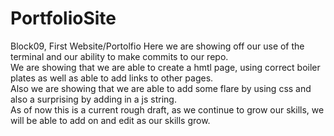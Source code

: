 # PortfolioSite
Block09, First Website/Portolfio
Here we are showing off our use of the terminal and our ability to make commits to our repo.<br>
We are showing that we are able to create a hmtl page, using correct boiler plates as well as able to add links to other pages.<br>
Also we are showing that we are able to add some flare by using css and also a surprising by adding in a js string.<br>
As of now this is a current rough draft, as we continue to grow our skills, we will be able to add on and edit as our skills grow.<br>
